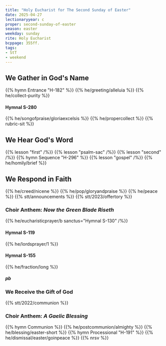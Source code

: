```yaml
---
title: "Holy Eucharist for The Second Sunday of Easter"
date: 2025-04-27
lectionaryyear: c
proper: second-sunday-of-easter
season: easter
weekday: sunday
rite: Holy Eucharist
bcppage: 355ff.
tags:
- StT
- weekend
---
```

## We Gather in God's Name
{{% hymn Entrance "H-182" %}}
{{% he/greeting/alleluia %}}
{{% he/collect-purity %}}
#### Hymnal S-280
{{% he/songofpraise/gloriaexcelsis %}}
{{% he/propercollect %}}
{{% rubric-sit %}}
## We Hear God's Word
{{% lesson "first" /%}}
{{% lesson "psalm-sac" /%}}
{{% lesson "second" /%}}
{{% hymn Sequence "H-296" %}}
{{% lesson "gospel" /%}}
{{% he/homily/brief %}}
## We Respond in Faith
{{% he/creed/nicene %}}
{{% he/pop/gloryandpraise %}}
{{% he/peace %}}
{{% stt/announcements %}}
{{% stt/2023/offertory %}}
### Choir Anthem: _Now the Green Blade Riseth_
{{% he/eucharisticprayer/b sanctus="Hymnal S-130" /%}}
#### Hymnal S-119
{{% he/lordsprayer/1 %}}
#### Hymnal S-155
{{% he/fraction/long %}}
##### pb
### We Receive the Gift of God
{{% stt/2022/communion %}}
### Choir Anthem: _A Gaelic Blessing_
{{% hymn Communion %}}
{{% he/postcommunion/almighty %}}
{{% he/blessing/easter-short %}}
{{% hymn Processional "H-191" %}}
{{% he/dismissal/easter/goinpeace %}}
{{% nrsv %}}

